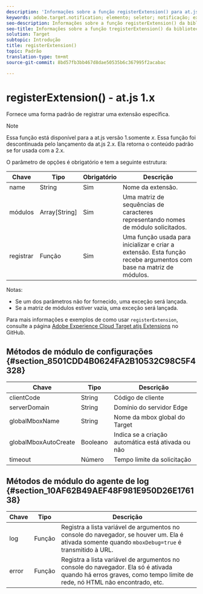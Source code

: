 ```yaml
---
description: 'Informações sobre a função registerExtension() para at.js. '
keywords: adobe.target.notification; elemento; seletor; notificação; extensão
seo-description: Informações sobre a função registerExtension() da biblioteca at.js de JavaScript do Adobe Target.
seo-title: Informações sobre a função tregisterExtension() da biblioteca at.js de JavaScript do Adobe Target.
solution: Target
subtopic: Introdução
title: registerExtension()
topic: Padrão
translation-type: tm+mt
source-git-commit: 8bd57fb3bb467d8dae50535b6c367995f2acabac

---
```



# registerExtension() - at.js 1.x

Fornece uma forma padrão de registrar uma extensão específica.

>[!NOTE]
>
>Essa função está disponível para a at.js versão 1.somente *x*. Essa função foi descontinuada pelo lançamento da at.js 2.x. Ela retorna o conteúdo padrão se for usada com a 2.x.

O parâmetro de opções é obrigatório e tem a seguinte estrutura:

| Chave | Tipo | Obrigatório | Descrição |
|--- |--- |--- |--- |
| name | String | Sim | Nome da extensão. |
| módulos | Array[String] | Sim | Uma matriz de sequências de caracteres representando nomes de módulo solicitados. |
| registrar | Função | Sim | Uma função usada para inicializar e criar a extensão. Esta função recebe argumentos com base na matriz de módulos. |

Notas:

* Se um dos parâmetros não for fornecido, uma exceção será lançada.
* Se a matriz de módulos estiver vazia, uma exceção será lançada.

Para mais informações e exemplos de como usar `registerExtension`, consulte a página [Adobe Experience Cloud Target atjs Extensions](https://github.com/Adobe-Marketing-Cloud/target-atjs-extensions) no GitHub.

## Métodos de módulo de configurações {#section_8501CDD4B0624FA2B10532C98C5F4328}

| Chave | Tipo | Descrição |
|--- |--- |--- |
| clientCode | String | Código de cliente |
| serverDomain | String | Domínio do servidor Edge |
| globalMboxName | String | Nome da mbox global do Target |
| globalMboxAutoCreate | Booleano | Indica se a criação automática está ativada ou não |
| timeout | Número | Tempo limite da solicitação |

## Métodos de módulo do agente de log {#section_10AF62B49AEF48F981E950D26E176138}

| Chave | Tipo | Descrição |
|--- |--- |--- |
| log | Função | Registra a lista variável de argumentos no console do navegador, se houver um. Ela é ativada somente quando `mboxDebug=true` é transmitido à URL. |
| error | Função | Registra a lista variável de argumentos no console do navegador. Ela só é ativada quando há erros graves, como tempo limite de rede, nó HTML não encontrado, etc. |
